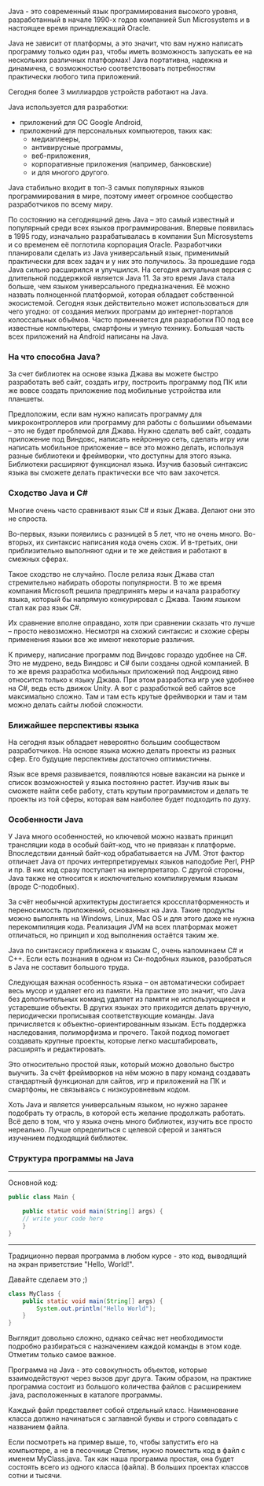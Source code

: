 Java - это современный язык программирования высокого уровня, разработанный в начале 1990-х годов компанией Sun Microsystems и в настоящее время принадлежащий Oracle.

Java не зависит от платформы, а это значит, что вам нужно написать программу только один раз, чтобы иметь возможность запускать ее на нескольких различных платформах!
Java портативна, надежна и динамична, с возможностью соответствовать потребностям практически любого типа приложений.

Сегодня более 3 миллиардов устройств работают на Java.

Java используется для разработки:
- приложений для ОС Google Android,
- приложений для персональных компьютеров, таких как:
  - медиаплееры,
  - антивирусные программы,
  - веб-приложения,
  - корпоративные приложения (например, банковские)
  - и для многого другого.

Java стабильно входит в топ-3 самых популярных языков программирования в мире, поэтому имеет огромное сообщество разработчиков по всему миру.

По состоянию на сегодняшний день Java – это самый известный и популярный среди всех языков программирования. Впервые появилась в 1995 году, изначально разрабатывалась в компании Sun Microsystems и со временем её поглотила корпорация Oracle. Разработчики планировали сделать из Java универсальный язык, применимый практически для всех задач и у них это получилось. За прошедшие года Java сильно расширился и улучшился. На сегодня актуальная версия с длительной поддержкой является Java 11. За это время Java стала больше, чем языком универсального предназначения. Её можно назвать полноценной платформой, которая обладает собственной экосистемой. Сегодня язык действительно может использоваться для чего угодно: от создания мелких программ до интернет-порталов колоссальных объёмов. Часто применяется для разработки ПО под все известные компьютеры, смартфоны и умную технику. Большая часть всех приложений на Android написаны на Java.

### На что способна Java?
За счет библиотек на основе языка Джава вы можете быстро разработать веб сайт, создать игру, построить программу под ПК или же вовсе создать приложение под мобильные устройства или планшеты.

Предположим, если вам нужно написать программу для микроконтроллеров или программу для работы с большими объемами  – это не будет проблемой для Джава. Нужно сделать веб сайт, создать приложение под Виндовс, написать нейронную сеть, сделать игру или написать мобильное приложение – все это можно делать, используя разные библиотеки и фреймворки, что доступны для этого языка. Библиотеки расширяют функционал языка. Изучив базовый синтаксис языка вы сможете делать практически все что вам захочется.

### Сходство Java и C#
Многие очень часто сравнивают язык C# и язык Джава. Делают они это не спроста. 

Во-первых, языки появились с разницей в 5 лет, что не очень много. 
Во-вторых, их синтаксис написания кода очень схож. 
И в-третьих, они приблизительно выполняют одни и те же действия и работают в смежных сферах.

Такое сходство не случайно. После релиза язык Джава стал стремительно набирать обороты популярности. В то же время компания Microsoft решила предпринять меры и начала разработку языка, который бы напрямую конкурировал с Джава. Таким языком стал как раз язык C#.

Их сравнение вполне оправдано, хотя при сравнении сказать что лучше – просто невозможно. Несмотря на схожий синтаксис и схожие сферы применения языки все же имеют некоторые различия.

К примеру, написание программ под Виндовс гораздо удобнее на С#. Это не мудрено, ведь Виндовс и С# были созданы одной компанией. В то же время разработка мобильных приложений под Андроид явно относится только к языку Джава. При этом разработка игр уже удобнее на C#, ведь есть движок Unity. А вот с разработкой веб сайтов все максимально сложно. Там и там есть крутые фреймворки и там и там можно делать сайты любой сложности.

### Ближайшее перспективы языка
На сегодня язык обладает невероятно большим сообществом разработчиков. На основе языка можно делать проекты из разных сфер. Его будущие перспективы достаточно оптимистичны.

Язык все время развивается, появляются новые вакансии на рынке и список возможностей у языка постоянно растет. Изучив язык вы сможете найти себе работу, стать крутым программистом и делать те проекты из той сферы, которая вам наиболее будет подходить по духу.


### Особенности Java
У Java много особенностей, но ключевой можно назвать принцип трансляции кода в особый байт-код, что не привязан к платформе. Впоследствии данный байт-код обрабатывается на JVM. Этот фактор отличает Java от прочих интерпретируемых языков наподобие Perl, PHP и пр. В них код сразу поступает на интерпретатор. С другой стороны, Java также не относится к исключительно компилируемым языкам (вроде C-подобных).

За счёт необычной архитектуры достигается кроссплатформенность и переносимость приложений, основанных на Java. Такие продукты можно выполнять на Windows, Linux, Mac OS и для этого даже не нужна перекомпиляция кода. Реализация JVM на всех платформах может отличаться, но принцип и ход выполнения остаётся таким же.

Java по синтаксису приближена к языкам C, очень напоминаем C# и C++. Если есть познания в одном из Си-подобных языков, разобраться в Java не составит большого труда. 

Следующая важная особенность языка – он автоматически собирает весь мусор и удаляет его из памяти. На практике это значит, что Java без дополнительных команд удаляет из памяти не использующиеся и устаревшие объекты. В других языках это приходится делать вручную, периодически прописывая соответствующие команды. 
Java причисляется к объектно-ориентированным языкам. Есть поддержка наследования, полиморфизма и прочего. Такой подход помогает создавать крупные проекты, которые легко масштабировать, расширять и редактировать. 

Это относительно простой язык, который можно довольно быстро выучить. За счёт фреймворков на нём можно в пару команд создавать стандартный функционал для сайтов, игр и приложений на ПК и смартфоны, не связываясь с низкоуровневым кодом. 

Хоть Java и является универсальным языком, но нужно заранее подобрать ту отрасль, в которой есть желание продолжать работать. Всё дело в том, что у языка очень много библиотек, изучить все просто нереально. Лучше определиться с целевой сферой и заняться изучением подходящий библиотек.

### Структура программы на Java
___
Основной код:

```Java
public class Main {

    public static void main(String[] args) {
	// write your code here
    }
}
```
___
Традиционно первая программа в любом курсе - это код, выводящий на экран приветствие "Hello, World!".

Давайте сделаем это ;)

```Java
class MyClass {
    public static void main(String[] args) {
        System.out.println("Hello World");
    }
}
```

Выглядит довольно сложно, однако сейчас нет необходимости подробно разбираться с назначением каждой команды в этом коде. Отметим только самое важное.

Программа на Java - это совокупность объектов, которые взаимодействуют через вызов друг друга. Таким образом, на практике программа состоит из большого количества файлов с расширением .java, расположенных в каталоге программы.

Каждый файл представляет собой отдельный класс. Наименование класса должно начинаться с заглавной буквы и строго совпадать с названием файла.

Если посмотреть на пример выше, то, чтобы запустить его на компьютере, а не в песочнице Степик, нужно поместить код в файл с именем MyClass.java. Так как наша программа простая, она будет состоять всего из одного класса (файла). В больших проектах классов сотни и тысячи.
